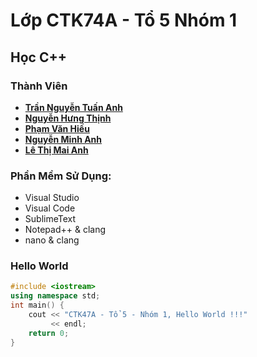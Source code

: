 # Lớp CTK74A - Tổ 5 Nhóm 1
## Học C++
### Thành Viên
* [**Trần Nguyễn Tuấn Anh**]()
* [**Nguyễn Hưng Thịnh**]()
* [**Phạm Văn Hiếu**]()
* [**Nguyễn Minh Anh**]()
* [**Lê Thị Mai Anh**]()

### Phần Mềm Sử Dụng:
* Visual Studio
* Visual Code
* SublimeText
* Notepad++ & clang
* nano & clang

### Hello World
```C++
#include <iostream>
using namespace std;
int main() {
    cout << "CTK47A - Tổ 5 - Nhóm 1, Hello World !!!"
	     << endl;
    return 0;
}
```
